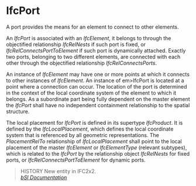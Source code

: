 IfcPort
=======
A port provides the means for an element to connect to other elements.  
  
An _IfcPort_ is associated with an _IfcElement_, it belongs to through the
objectified relationship _IfcRelNests_ if such port is fixed, or
_IfcRelConnectsPortToElement_ if such port is dynamically attached. Exactly
two ports, belonging to two different elements, are connected with each other
through the objectified relationship _IfcRelConnectsPorts_.  
  
An instance of _IfcElement_ may have one or more points at which it connects
to other instances of _IfcElement_. An instance of em>IfcPort is located at a
point where a connection can occur. The location of the port is determined in
the context of the local coordinate system of the element to which it belongs.
As a subordinate part being fully dependent on the master element the
_IfcPort_ shall have no independent containment relationship to the spatial
structure.  
  
The local placement for _IfcPort_ is defined in its supertype _IfcProduct_. It
is defined by the _IfcLocalPlacement_, which defines the local coordinate
system that is referenced by all geometric representations. The
_PlacementRelTo_ relationship of _IfcLocalPlacement_ shall point to the local
placement of the master _IfcElement_ or _IfcElementType_ (relevant subtypes),
which is related to the _IfcPort_ by the relationship object _IfcRelNests_ for
fixed ports, or _IfcRelConnectsPortToElement_ for dynamic ports.  
  
> HISTORY  New entity in IFC2x2.  
[ _bSI
Documentation_](https://standards.buildingsmart.org/IFC/DEV/IFC4_2/FINAL/HTML/schema/ifcproductextension/lexical/ifcport.htm)



